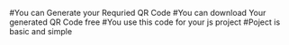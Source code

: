 #You can Generate your Requried QR Code
#You can download Your generated QR Code free
#You use this code for your js project
#Poject is basic and simple
